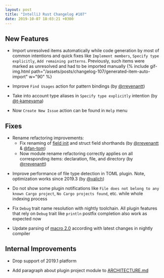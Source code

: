 ```yaml
---
layout: post
title: "IntelliJ Rust Changelog #107"
date: 2019-10-07 18:03:21 +0300
---
```



## New Features

<!-- https://github.com/intellij-rust/intellij-rust/pull/3712 -->
* Import unresolved items automatically while code generation by most of common intentions and quick fixes like
`Implement members`, `Specify type explicitly`, `Add remaining patterns`.
Previously, such items were marked as unresolved and had to be imported manually
{% include gif-img.html path="/assets/posts/changelog-107/generated-item-auto-import" w="90" %}

<!-- https://github.com/intellij-rust/intellij-rust/pull/4405 -->
* Improve `Find Usages` action for pattern bindings (by [@rrevenantt])

<!-- https://github.com/intellij-rust/intellij-rust/pull/4403 -->
* Take into account type aliases in `Specify type explicitly` intention (by [@t-kameyama])

<!-- https://github.com/intellij-rust/intellij-rust/pull/4466 -->
* Now `Create New Issue` action can be found in `Help` menu

## Fixes

* Rename refactoring improvements:
    <!-- https://github.com/intellij-rust/intellij-rust/pull/4127 -->
    <!-- https://github.com/intellij-rust/intellij-rust/pull/4077 -->
    * Fix renaming of [field init](https://github.com/rust-lang/rfcs/blob/master/text/1682-field-init-shorthand.md) and struct field shorthands (by [@rrevenantt] & [@fan-tom])
    <!-- https://github.com/intellij-rust/intellij-rust/pull/4012 -->
    * Now module rename refactoring correctly applies on all corresponding items: declaration, file, and directory (by [@rrevenantt])

<!-- https://github.com/intellij-rust/intellij-rust/pull/4493 -->
* Improve performance of file type detection in TOML plugin. Note, optimization works since 2019.3 (by [@valich])

<!-- https://github.com/intellij-rust/intellij-rust/pull/4416 -->
* Do not show some plugin notifications like `File does not belong to any known Cargo project`,
`No Cargo projects found`, etc. while whole indexing process

<!-- https://github.com/intellij-rust/intellij-rust/pull/4458 -->
* Fix `Debug` trait name resolution with nightly toolchain.
All plugin features that rely on `Debug` trait like `println` postfix completion also work as expected now

<!-- https://github.com/intellij-rust/intellij-rust/pull/4454 -->
* Update parsing of [macro 2.0](https://github.com/rust-lang/rfcs/blob/master/text/1584-macros.md) according with latest changes in nightly compiler


## Internal Improvements

<!-- https://github.com/intellij-rust/intellij-rust/pull/4418 -->
* Drop support of 2019.1 platform

<!-- https://github.com/intellij-rust/intellij-rust/pull/4178 -->
* Add paragraph about plugin project module to [ARCHITECTURE.md](https://github.com/intellij-rust/intellij-rust/blob/master/ARCHITECTURE.md#project-model)

[@fan-tom]: https://github.com/fan-tom
[@rrevenantt]: https://github.com/rrevenantt
[@t-kameyama]: https://github.com/t-kameyama
[@valich]: https://github.com/valich
